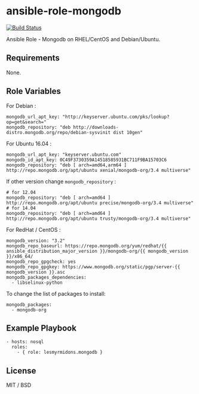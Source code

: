 ansible-role-mongodb
====================

[![Build Status](https://travis-ci.org/danvaida/ansible-role-mongodb.svg?branch=master)](https://travis-ci.org/danvaida/ansible-role-mongodb)

Ansible Role - Mongodb on RHEL/CentOS and Debian/Ubuntu.

## Requirements

None.

## Role Variables

For Debian :

	mongodb_url_apt_key: "http://keyserver.ubuntu.com/pks/lookup?op=get&search="
	mongodb_repository: "deb http://downloads-distro.mongodb.org/repo/debian-sysvinit dist 10gen"

For Ubuntu 16.04 :

    mongodb_url_apt_key: "keyserver.ubuntu.com"
    mongodb_id_apt_key: 0C49F3730359A14518585931BC711F9BA15703C6
    mongodb_repository: "deb [ arch=amd64,arm64 ] http://repo.mongodb.org/apt/ubuntu xenial/mongodb-org/3.4 multiverse"

If other version change `mongodb_repository` :

    # for 12.04
    mongodb_repository: "deb [ arch=amd64 ] http://repo.mongodb.org/apt/ubuntu precise/mongodb-org/3.4 multiverse"
    # for 14.04
    mongodb_repository: "deb [ arch=amd64 ] http://repo.mongodb.org/apt/ubuntu trusty/mongodb-org/3.4 multiverse"

For RedHat / CentOS :

    mongodb_version: "3.2"
    mongodb_repo_baseurl: https://repo.mongodb.org/yum/redhat/{{ ansible_distribution_major_version }}/mongodb-org/{{ mongodb_version }}/x86_64/
    mongodb_repo_gpgcheck: yes
    mongodb_repo_gpgkey: https://www.mongodb.org/static/pgp/server-{{ mongodb_version }}.asc
    mongodb_packages_dependencies:
      - libselinux-python


To change the list of packages to install:

	mongodb_packages:
	  - mongodb-org

## Example Playbook

    - hosts: nosql
      roles:
        - { role: lesmyrmidons.mongodb }

## License

MIT / BSD
